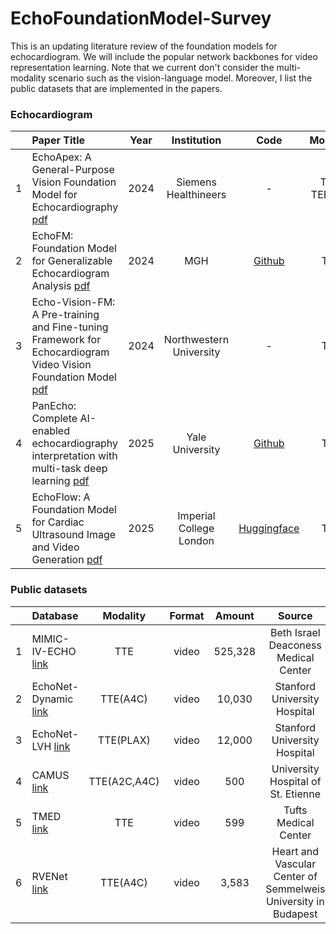 # EchoFoundationModel-Survey
This is an updating literature review of the foundation models for echocardiogram. We will include the popular network backbones for video representation learning. Note that we current don't consider the multi-modality scenario such as the vision-language model. Moreover, I list the public datasets that are implemented in the papers.


### Echocardiogram

| | Paper Title | Year | Institution | Code | Modality | Backbone |
| :--: | :--------- | :-----: | :-----: | :-----: | :-----: | :-----: |
| 1 | EchoApex: A General-Purpose Vision Foundation Model for Echocardiography [pdf](https://arxiv.org/pdf/2410.11092) | 2024 | Siemens Healthineers | - | TTE, TEE, ICE | ViT-base |
| 2 | EchoFM: Foundation Model for Generalizable Echocardiogram Analysis [pdf](https://arxiv.org/pdf/2410.23413) | 2024 | MGH | [Github](https://github.com/SekeunKim/EchoFM) | TTE | ViT-base |
| 3 | Echo-Vision-FM: A Pre-training and Fine-tuning Framework for Echocardiogram Video Vision Foundation Model [pdf](https://www.medrxiv.org/content/10.1101/2024.10.09.24315195v3.full.pdf) | 2024 | Northwestern University | - | TTE | ViT-base |
| 4 | PanEcho: Complete AI-enabled echocardiography interpretation with multi-task deep learning [pdf](https://pmc.ncbi.nlm.nih.gov/articles/PMC12047937/) | 2025 | Yale University | [Github](https://github.com/CarDS-Yale/PanEcho) | TTE | 2D-CNN |
| 5 | EchoFlow: A Foundation Model for Cardiac Ultrasound Image and Video Generation [pdf](https://arxiv.org/pdf/2503.22357) | 2025 | Imperial College London | [Huggingface](https://huggingface.co/spaces/HReynaud/EchoFlow) | TTE | A-VAE |


### Public datasets

| | Database | Modality | Format | Amount | Source |
| :--: | :--------- | :-----: | :-----: | :-----: | :-----: |
| 1 | MIMIC-IV-ECHO [link](https://physionet.org/content/mimic-iv-echo/0.1/) | TTE | video | 525,328 | Beth Israel Deaconess Medical Center |
| 2 | EchoNet-Dynamic [link](https://stanfordaimi.azurewebsites.net/datasets/834e1cd1-92f7-4268-9daa-d359198b310a) | TTE(A4C) | video | 10,030 | Stanford University Hospital |
| 3 | EchoNet-LVH [link](https://stanfordaimi.azurewebsites.net/datasets/5b7fcc28-579c-4285-8b72-e4238eac7bd1) | TTE(PLAX) | video | 12,000 | Stanford University Hospital |
| 4 | CAMUS [link](https://www.creatis.insa-lyon.fr/Challenge/camus/) | TTE(A2C,A4C) | video | 500 | University Hospital of St. Etienne |
| 5 | TMED [link](https://tmed.cs.tufts.edu/) | TTE | video | 599 | Tufts Medical Center |
| 6 | RVENet [link](https://rvenet.github.io/dataset/) | TTE(A4C) | video | 3,583 | Heart and Vascular Center of Semmelweis University in Budapest |

